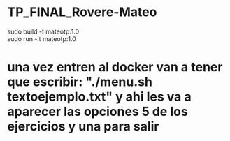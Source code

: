 # TP_FINAL_Rovere-Mateo
sudo build -t mateotp:1.0      
sudo run -it mateotp:1.0
# una vez entren al docker van a tener que escribir: "./menu.sh textoejemplo.txt" y ahi les va a aparecer las opciones 5 de los ejercicios y una para salir
